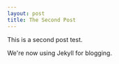 ```yaml
---
layout: post
title: The Second Post
---
```


This is a second post test.

We're now using Jekyll for blogging.
